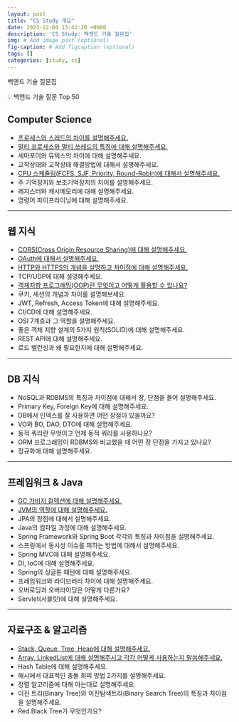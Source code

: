 ```yaml
---
layout: post
title: "CS Study 개요"
date: 2023-12-04 13:42:20 +0900
description: 'CS Study: 백엔드 기술 질문집'
img: # Add image post (optional)
fig-caption: # Add figcaption (optional)
tags: []
categories: [study, cs]
---
```


백엔드 기술 질문집

<aside>
💡 백엔드 기술 질문 Top 50
</aside>

## Computer Science

- [프로세스와 스레드의 차이를 설명해주세요.](/posts/cs-process-vs-thread-231205)
- [멀티 프로세스와 멀티 쓰레드의 특징에 대해 설명해주세요.](/posts/cs-multi-process-and-thread-231213)
- 세마포어와 뮤텍스의 차이에 대해 설명해주세요.
- 교착상태와 교착상태 해결방법에 대해서 설명해주세요.
- [CPU 스케쥴링(FCFS, SJF, Priority, Round-Robin)에 대해서 설명해주세요.](/posts/cs-cpu-scheduling)
- 주 기억장치와 보조기억장치의 차이를 설명해주세요.
- 레지스터와 캐시메모리에 대해 설명해주세요.
- 명령어 파이프라이닝에 대해 설명해주세요.

---

## 웹 지식

- [CORS(Cross Origin Resource Sharing)에 대해 설명해주세요.](/posts/cs-CORS-231206)
- [OAuth에 대해서 설명해주세요.](/posts/cs-OAuth-231207)
- [HTTP와 HTTPS의 개념을 설명하고 차이점에 대해 설명해주세요.](/posts/cs-http-231215)
- TCP/UDP에 대해 설명해주세요.
- [객체지향 프로그래밍(OOP)란 무엇이고 어떻게 활용할 수 있나요?](/posts/cs-oop)
- 쿠키, 세션의 개념과 차이를 설명해보세요.
- JWT, Refresh, Access Token에 대해 설명해주세요.
- CI/CD에 대해 설명해주세요.
- OSI 7계층과 그 역할을 설명해주세요.
- 좋은 객체 지향 설계의 5가지 원칙(SOLID)에 대해 설명해주세요.
- REST API에 대해 설명해주세요.
- 로드 밸런싱과 왜 필요한지에 대해 설명해주세요.

---

## DB 지식

- NoSQL과 RDBMS의 특징과 차이점에 대해서 장, 단점을 들어 설명해주세요.
- Primary Key, Foreign Key에 대해 설명해주세요.
- DB에서 인덱스를 잘 사용하면 어떤 장점이 있을까요?
- VO와 BO, DAO, DTO에 대해 설명해주세요.
- 동적 쿼리란 무엇이고 언제 동적 쿼리를 사용하나요?
- ORM 프로그래밍이 RDBMS와 비교했을 때 어떤 장 단점을 가지고 있나요?
- 정규화에 대해 설명해주세요.

---

## 프레임워크 & Java

- [GC 가비지 컬렉션에 대해 설명해주세요.](/posts/cs-GC-231208)
- [JVM의 역할에 대해 설명해주세요.](/posts/cs-jvm-231214)
- JPA의 장점에 대해서 설명해주세요.
- Java의 컴파일 과정에 대해 설명해주세요.
- Spring Framework와 Spring Boot 각각의 특징과 차이점을 설명해주세요.
- 스프링에서 동시성 이슈를 피하는 방법에 대해서 설명해주세요.
- Spring MVC에 대해 설명해주세요.
- DI, IoC에 대해 설명해주세요.
- Spring의 싱글톤 패턴에 대해 설명해주세요.
- 프레임워크와 라이브러리 차이에 대해 설명해주세요.
- 오버로딩과 오버라이딩은 어떻게 다른가요?
- Servlet(서블릿)에 대해 설명해주세요.

---

## 자료구조 & 알고리즘

- [Stack, Queue, Tree, Heap에 대해 설명해주세요.](/posts/cs-data-structure-231213)
- [Array, LinkedList에 대해 설명해주시고 각각 어떻게 사용하는지 말씀해주세요.](/posts/cs-data-structure-231213)
- Hash Table에 대해 설명해주세요.
- 해시에서 대표적인 충돌 회피 방법 2가지를 설명해주세요.
- 정렬 알고리즘에 대해 아는대로 설명해주세요.
- 이진 트리(Binary Tree)와 이진탐색트리(Binary Search Tree)의 특징과 차이점을 설명해주세요.
- Red Black Tree가 무엇인가요?
